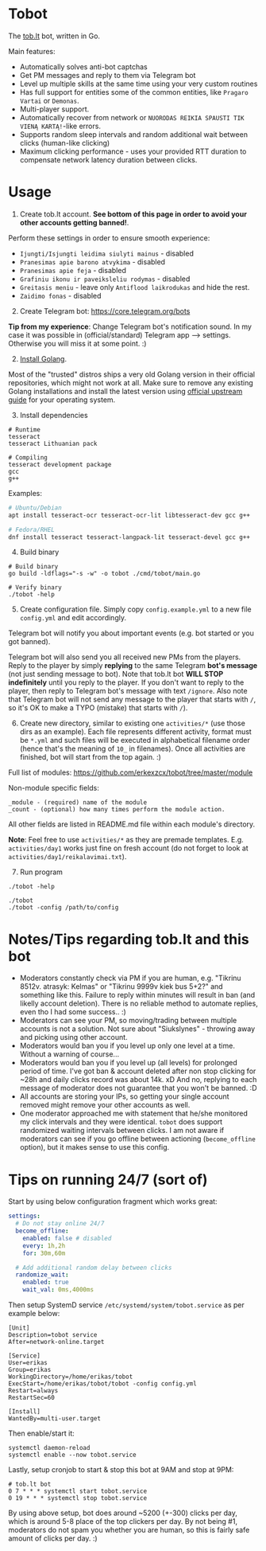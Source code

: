 # Tobot

The [tob.lt](http://tob.lt/) bot, written in Go. 

Main features:
 * Automatically solves anti-bot captchas
 * Get PM messages and reply to them via Telegram bot
 * Level up multiple skills at the same time using your very custom routines
 * Has full support for entities some of the common entities, like `Pragaro Vartai` or `Demonas`.
 * Multi-player support.
 * Automatically recover from network or `NUORODAS REIKIA SPAUSTI TIK VIENĄ KARTĄ!`-like errors.
 * Supports random sleep intervals and random additional wait between clicks (human-like clicking)
 * Maximum clicking performance - uses your provided RTT duration to compensate network latency duration between clicks.

# Usage

1. Create tob.lt account. **See bottom of this page in order to avoid your other accounts getting banned!**.

Perform these settings in order to ensure smooth experience:
* `Ijungti/Isjungti leidima siulyti mainus` - disabled
* `Pranesimas apie barono atvykima` - disabled
* `Pranesimas apie feja` - disabled
* `Grafiniu ikonu ir paveiksleliu rodymas` - disabled
* `Greitasis meniu` - leave only `Antiflood laikrodukas` and hide the rest.
* `Zaidimo fonas` - disabled

2. Create Telegram bot: https://core.telegram.org/bots

**Tip from my experience**: Change Telegram bot's notification sound. In my case it was possible in (official/standard) Telegram app --> settings. Otherwise you will miss it at some point. :)

2. [Install Golang](https://golang.org/doc/install).

Most of the "trusted" distros ships a very old Golang version in their official repositories, which might not work at all. Make sure to remove any existing Golang installations and install the latest version using [official upstream guide](https://golang.org/doc/install) for your operating system.

3. Install dependencies

```
# Runtime
tesseract
tesseract Lithuanian pack

# Compiling
tesseract development package
gcc
g++
```

Examples:
```bash
# Ubuntu/Debian
apt install tesseract-ocr tesseract-ocr-lit libtesseract-dev gcc g++

# Fedora/RHEL
dnf install tesseract tesseract-langpack-lit tesseract-devel gcc g++
```

4. Build binary
```
# Build binary
go build -ldflags="-s -w" -o tobot ./cmd/tobot/main.go

# Verify binary
./tobot -help
```

5. Create configuration file. Simply copy `config.example.yml` to a new file `config.yml` and edit accordingly.

Telegram bot will notify you about important events (e.g. bot started or you got banned).

Telegram bot will also send you all received new PMs from the players. Reply to the player by simply **replying** to the same Telegram **bot's message** (not just sending message to bot). Note that tob.lt bot **WILL STOP indefinitely** until you reply to the player. If you don't want to reply to the player, then reply to Telegram bot's message with text `/ignore`. Also note that Telegram bot will not send any message to the player that starts with `/`, so it's OK to make a TYPO (mistake) that starts with `/`).

6. Create new directory, similar to existing one `activities/*` (use those dirs as an example). Each file represents different activity, format must be `*.yml` and such files will be executed in alphabetical filename order (hence that's the meaning of `10_` in filenames). Once all activities are finished, bot will start from the top again. :)

Full list of modules: https://github.com/erkexzcx/tobot/tree/master/module

Non-module specific fields:
```
_module - (required) name of the module
_count - (optional) how many times perform the module action. 
```

All other fields are listed in README.md file within each module's directory.

**Note**: Feel free to use `activities/*` as they are premade templates. E.g. `activities/day1` works just fine on fresh account (do not forget to look at `activities/day1/reikalavimai.txt`).

7. Run program
```
./tobot -help

./tobot
./tobot -config /path/to/config
```

# Notes/Tips regarding tob.lt and this bot
  - Moderators constantly check via PM if you are human, e.g. "Tikrinu 8512v. atrasyk: Kelmas" or "Tikrinu 9999v kiek bus 5+2?" and something like this. Failure to reply within minutes will result in ban (and likelly account deletion). There is no reliable method to automate replies, even tho I had some success.. :)
  - Moderators can see your PM, so moving/trading between multiple accounts is not a solution. Not sure about "Siukslynes" - throwing away and picking using other account.
  - Moderators would ban you if you level up only one level at a time. Without a warning of course...
  - Moderators would ban you if you level up (all levels) for prolonged period of time. I've got ban & account deleted after non stop clicking for ~28h and daily clicks record was about 14k. xD And no, replying to each message of moderator does not guarantee that you won't be banned. :D
  - All accounts are storing your IPs, so getting your single account removed might remove your other accounts as well.
  - One moderator approached me with statement that he/she monitored my click intervals and they were identical. `tobot` does support randomized waiting intervals between clicks. I am not aware if moderators can see if you go offline between actioning (`become_offline` option), but it makes sense to use this config.

# Tips on running 24/7 (sort of)

Start by using below configuration fragment which works great:
```yaml
settings:
  # Do not stay online 24/7
  become_offline:
    enabled: false # disabled
    every: 1h,2h
    for: 30m,60m

  # Add additional random delay between clicks
  randomize_wait:
    enabled: true
    wait_val: 0ms,4000ms
```

Then setup SystemD service `/etc/systemd/system/tobot.service` as per example below:
```
[Unit]
Description=tobot service
After=network-online.target

[Service]
User=erikas
Group=erikas
WorkingDirectory=/home/erikas/tobot
ExecStart=/home/erikas/tobot/tobot -config config.yml
Restart=always
RestartSec=60

[Install]
WantedBy=multi-user.target
```

Then enable/start it:
```
systemctl daemon-reload
systemctl enable --now tobot.service
```

Lastly, setup cronjob to start & stop this bot at 9AM and stop at 9PM:
```
# tob.lt bot
0 7 * * * systemctl start tobot.service
0 19 * * * systemctl stop tobot.service
```

By using above setup, bot does around ~5200 (+-300) clicks per day, which is around 5-8 place of the top clickers per day. By not being #1, moderators do not spam you whether you are human, so this is fairly safe amount of clicks per day. :)

